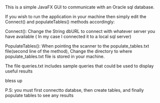 This is a simple JavaFX GUI to communicate with an Oracle sql database.

If you wish to run the application in your machine then simply edit the Connect() and populateTables() methods accordingly:

Connect():
          Change the String dbURL to connect with whatever server you have available ( In my case I connected it to a local sql server)
          
PopulateTables():
          When pointing the scanner to the populate_tables.txt file(second line of the method), Change the directory to where populate_tables.txt file is stored in your machine.

The file queries.txt includes sample queries that could be used to display useful results

bless up

P.S: you must first connectto databse, then create tables, and finally populate tables to see any results
